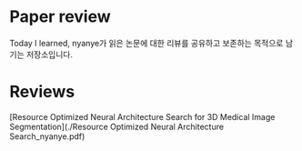 # Paper review

Today I learned, nyanye가 읽은 논문에 대한 리뷰를 공유하고 보존하는 목적으로 남기는 저장소입니다.

# Reviews

[Resource Optimized Neural Architecture Search for 3D Medical Image Segmentation](./Resource Optimized Neural Architecture Search_nyanye.pdf)
